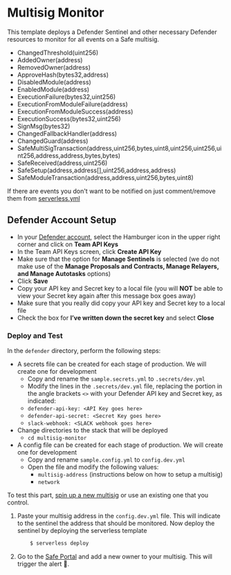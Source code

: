 # Multisig Monitor

This template deploys a Defender Sentinel and other necessary Defender resources to monitor for all events on a Safe multisig.

- ChangedThreshold(uint256)
- AddedOwner(address)
- RemovedOwner(address)
- ApproveHash(bytes32,address)
- DisabledModule(address)
- EnabledModule(address)
- ExecutionFailure(bytes32,uint256)
- ExecutionFromModuleFailure(address)
- ExecutionFromModuleSuccess(address)
- ExecutionSuccess(bytes32,uint256)
- SignMsg(bytes32)
- ChangedFallbackHandler(address)
- ChangedGuard(address)
- SafeMultiSigTransaction(address,uint256,bytes,uint8,uint256,uint256,uint256,address,address,bytes,bytes)
- SafeReceived(address,uint256)
- SafeSetup(address,address[],uint256,address,address)
- SafeModuleTransaction(address,address,uint256,bytes,uint8)

If there are events you don't want to be notified on just comment/remove them from [serverless.yml](./serverless.yml)

## Defender Account Setup

- In your [Defender account](https://defender.openzeppelin.com/), select the Hamburger icon in the upper right corner and click on **Team API Keys**
- In the Team API Keys screen, click **Create API Key**
- Make sure that the option for **Manage Sentinels** is selected (we do not make use of the **Manage Proposals and Contracts, Manage Relayers, and Manage Autotasks** options)
- Click **Save**
- Copy your API key and Secret key to a local file (you will **NOT** be able to view your Secret key again after this message box goes away)
- Make sure that you really did copy your API key and Secret key to a local file
- Check the box for **I’ve written down the secret key** and select **Close**

### Deploy and Test

In the `defender` directory, perform the following steps:

- A secrets file can be created for each stage of production. We will create one for development
  - Copy and rename the `sample.secrets.yml` to `.secrets/dev.yml`
  - Modify the lines in the `.secrets/dev.yml` file, replacing the portion in the angle brackets `<>` with your Defender API key and Secret key, as indicated:
  - `defender-api-key: <API Key goes here>`
  - `defender-api-secret: <Secret Key goes here>`
  - `slack-webhook: <SLACK webhook goes here>`
- Change directories to the stack that will be deployed
  - `cd multisig-monitor`
- A config file can be created for each stage of production. We will create one for development
  - Copy and rename `sample.config.yml` to `config.dev.yml`
  - Open the file and modify the following values:
    - `multisig-address` (instructions below on how to setup a multisig)
    - `network`

To test this part, [spin up a new multisig](https://help.gnosis-safe.io/en/articles/3876461-creating-a-safe-on-a-web-browser) or use an existing one that you control.

1. Paste your multisig address in the `config.dev.yml` file. This will indicate to the sentinel the address that should be monitored. Now deploy the sentinel by deploying the serverless template

    ````sh
        $ serverless deploy
    ````

2. Go to the [Safe Portal](https://app.safe.global/) and add a new owner to your multisig. This will trigger the alert :rotating_light:.